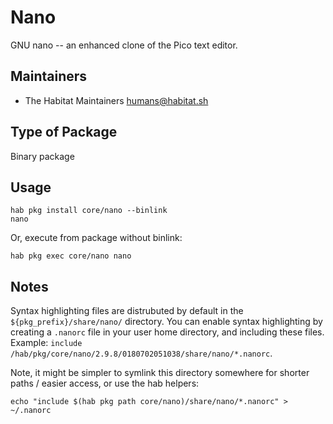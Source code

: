 # Nano

GNU nano -- an enhanced clone of the Pico text editor.

## Maintainers

* The Habitat Maintainers <humans@habitat.sh>

## Type of Package

Binary package

## Usage

```
hab pkg install core/nano --binlink
nano
```

Or, execute from package without binlink:

```
hab pkg exec core/nano nano
```

## Notes

Syntax highlighting files are distrubuted by default in the `${pkg_prefix}/share/nano/` directory. You can enable syntax highlighting by creating a `.nanorc` file in your user home directory, and including these files. Example: `include /hab/pkg/core/nano/2.9.8/0180702051038/share/nano/*.nanorc`.

Note, it might be simpler to symlink this directory somewhere for shorter paths / easier access, or use the hab helpers:

```
echo "include $(hab pkg path core/nano)/share/nano/*.nanorc" > ~/.nanorc
```
